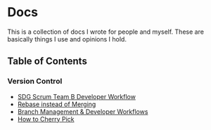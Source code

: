 # Docs

This is a collection of docs I wrote for people and myself. These are basically things I use and opinions I hold.

## Table of Contents
### Version Control
- [SDG Scrum Team B Developer Workflow](version-control/scrum-team-workflow.md)
- [Rebase instead of Merging](version-control/rebase.md)
- [Branch Management & Developer Workflows](version-control/branch-mgmt.md)
- [How to Cherry Pick](version-control/cherry-pick.md)
